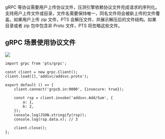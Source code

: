gRPC 等协议需要用户上传协议文件，压测引擎依赖协议文件完成请求的序列化。支持用户上传文件或目录，文件名需要保持唯一，同名文件将会被新上传的文件覆盖。如果用户上传 zip 文件，PTS 会解压文件，并展示解压后的文件结构。如果目录或者 zip 包中包含非 Proto 文件，PTS 将忽略这些文件。


## gRPC 场景使用协议文件

![](https://qcloudimg.tencent-cloud.cn/raw/1ef7b00090bbd2e6907dbb894b7d819d.png)


```
import grpc from 'pts/grpc';

const client = new grpc.Client();
client.load([],'addsvc/addsvc.proto'); 

export default () => {
    client.connect('grpcb.in:9000', {insecure: true});

    const rsp = client.invoke('addsvc.Add/Sum', {
        a: 1,
        b: 2,
    });
    console.log(JSON.stringify(rsp));
    console.log(rsp.data.v); // 3

    client.close();
};
```

